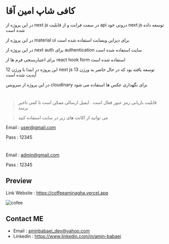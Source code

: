 # کافی شاپ امین آقا 

در این پروژه از next js در سمت فرانت و از قابلیت api درونی خود next js توسعه داده شده است

در این پروژه از material ui برای دیزاین وبسایت استفاده شده است

در این پروژه از next auth برای authentication سایت استفاده شده است

برای اعتبارسنجی فرم ها از react hook form استفاده شده است

این پروژه در ابتدا با ورژن 12 next js توسعه یافته بود که در حال حاضر به ورژن 13 آپدیت شده است

در این پروژه از سرویس cloudinary برای نگهداری عکس ها استفاده می شود

#

> قابلیت بازیابی رمز عبور فعال است . ایمیل ارسالی ممکن است با کمی تاخیر برسد

>می توانید از اکانت های زیر در سایت استفاده کنید

Email : user@gmail.com

Pass : 12345
#
Email : admin@gmail.com

Pass : 12345

## Preview

Link Website : https://coffeeaminagha.vercel.app

![cofee](https://user-images.githubusercontent.com/96679661/230099666-919603d6-6f78-48ba-915d-46b69a89342e.png)

## Contact ME

- Email : [aminbabaei_dev@yahoo.com](mailto:aminbabaei_dev@yahoo.com)
- Linkedin : https://www.linkedin.com/in/amin-babaei
